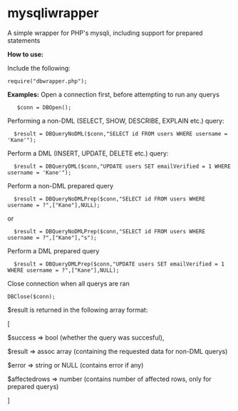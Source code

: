 # mysqliwrapper
A simple wrapper for PHP's mysqli, including support for prepared statements

**How to use:**

Include the following:
```
require("dbwrapper.php");
```

**Examples:**
Open a connection first, before attempting to run any querys
```
   $conn = DBOpen();
```

Performing a non-DML (SELECT, SHOW, DESCRIBE, EXPLAIN etc.) query:
```
  $result = DBQueryNoDML($conn,"SELECT id FROM users WHERE username = 'Kane'");
```

Perform a DML (INSERT, UPDATE, DELETE etc.) query:
```
  $result = DBQueryDML($conn,"UPDATE users SET emailVerified = 1 WHERE username = 'Kane'");
```

Perform a non-DML prepared query
```
  $result = DBQueryNoDMLPrep($conn,"SELECT id FROM users WHERE username = ?",["Kane"],NULL);
```

or 

```
  $result = DBQueryNoDMLPrep($conn,"SELECT id FROM users WHERE username = ?",["Kane"],"s");
```

Perform a DML prepared query
```
  $result = DBQueryDMLPrep($conn,"UPDATE users SET emailVerified = 1 WHERE username = ?",["Kane"],NULL);
```

Close connection when all querys are ran
```
DBClose($conn);
```


$result is returned in the following array format: 

[

  $success => bool (whether the query was succesful),
  
  $result => assoc array (containing the requested data for non-DML querys)
  
  $error => string or NULL (contains error if any)
  
  $affectedrows => number (contains number of affected rows, only for prepared querys)
  
]
